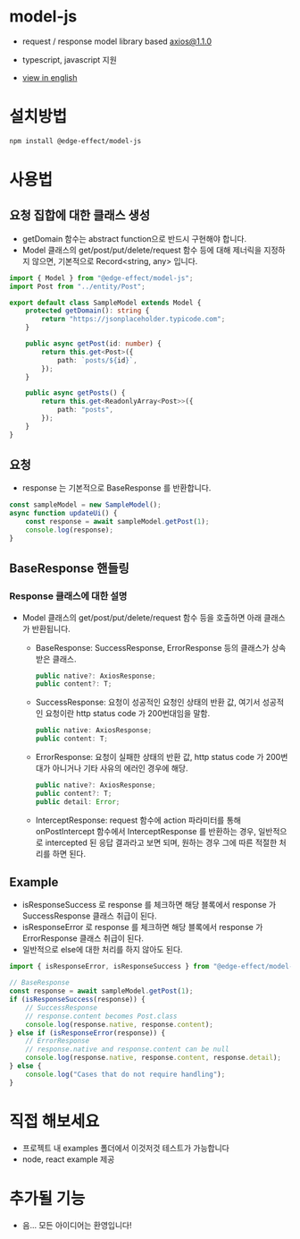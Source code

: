 # model-js

-   request / response model library based [axios@1.1.0](https://www.npmjs.com/package/axios)

-   typescript, javascript 지원

-   [view in english](https://github.com/Team-EdgeEffect/model-js/blob/main/README_EN.md)

# 설치방법

```bash
npm install @edge-effect/model-js
```

# 사용법

## 요청 집합에 대한 클래스 생성

-   getDomain 함수는 abstract function으로 반드시 구현해야 합니다.
-   Model 클래스의 get/post/put/delete/request 함수 등에 대해 제너릭을 지정하지 않으면, 기본적으로 Record<string, any> 입니다.

```typescript
import { Model } from "@edge-effect/model-js";
import Post from "../entity/Post";

export default class SampleModel extends Model {
    protected getDomain(): string {
        return "https://jsonplaceholder.typicode.com";
    }

    public async getPost(id: number) {
        return this.get<Post>({
            path: `posts/${id}`,
        });
    }

    public async getPosts() {
        return this.get<ReadonlyArray<Post>>({
            path: "posts",
        });
    }
}
```

## 요청

-   response 는 기본적으로 BaseResponse 를 반환합니다.

```typescript
const sampleModel = new SampleModel();
async function updateUi() {
    const response = await sampleModel.getPost(1);
    console.log(response);
}
```

## BaseResponse 핸들링

### Response 클래스에 대한 설명

-   Model 클래스의 get/post/put/delete/request 함수 등을 호출하면 아래 클래스가 반환됩니다.

    -   BaseResponse: SuccessResponse, ErrorResponse 등의 클래스가 상속 받은 클래스.

        ```typescript
        public native?: AxiosResponse;
        public content?: T;
        ```

    -   SuccessResponse: 요청이 성공적인 요청인 상태의 반환 값, 여기서 성공적인 요청이란 http status code 가 200번대임을 말함.

        ```typescript
        public native: AxiosResponse;
        public content: T;
        ```

    -   ErrorResponse: 요청이 실패한 상태의 반환 값, http status code 가 200번대가 아니거나 기타 사유의 에러인 경우에 해당.

        ```typescript
        public native?: AxiosResponse;
        public content?: T;
        public detail: Error;
        ```

    -   InterceptResponse: request 함수에 action 파라미터를 통해 onPostIntercept 함수에서 InterceptResponse 를 반환하는 경우, 일반적으로 intercepted 된 응답 결과라고 보면 되며, 원하는 경우 그에 따른 적절한 처리를 하면 된다.

## Example

-   isResponseSuccess 로 response 를 체크하면 해당 블록에서 response 가 SuccessResponse 클래스 취급이 된다.
-   isResponseError 로 response 를 체크하면 해당 블록에서 response 가 ErrorResponse 클래스 취급이 된다.
-   일반적으로 else에 대한 처리를 하지 않아도 된다.

```typescript
import { isResponseError, isResponseSuccess } from "@edge-effect/model-js";

// BaseResponse
const response = await sampleModel.getPost(1);
if (isResponseSuccess(response)) {
    // SuccessResponse
    // response.content becomes Post.class
    console.log(response.native, response.content);
} else if (isResponseError(response)) {
    // ErrorResponse
    // response.native and response.content can be null
    console.log(response.native, response.content, response.detail);
} else {
    console.log("Cases that do not require handling");
}
```

# 직접 해보세요

-   프로젝트 내 examples 폴더에서 이것저것 테스트가 가능합니다
-   node, react example 제공

# 추가될 기능

-   음... 모든 아이디어는 환영입니다!
